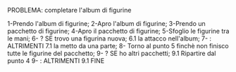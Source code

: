 PROBLEMA: completare l'album di figurine

1-Prendo l'album di figurine;
2-Apro l'album di figurine;
3-Prendo un pacchetto di figurine;
4-Apro il pacchetto di figurine;
5-Sfoglio le figurine tra le mani;
6- ? SE trovo una figurina nuova;
    6.1 la attacco nell'album;
7- : ALTRIMENTI 
    7.1 la metto da una parte;
8- Torno al punto 5 finchè non finisco tutte le figurine del pacchetto; 
9- ? SE ho altri pacchetti; 
    9.1 Ripartire dal punto 4
9- : ALTRIMENTI 
    9.1 FINE 

 